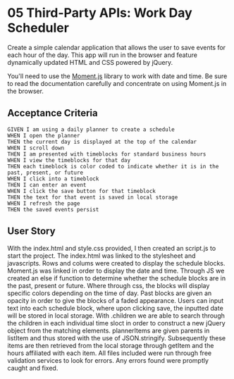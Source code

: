 # 05 Third-Party APIs: Work Day Scheduler

Create a simple calendar application that allows the user to save events for each hour of the day. This app will run in the browser and feature dynamically updated HTML and CSS powered by jQuery.

You'll need to use the [Moment.js](https://momentjs.com/) library to work with date and time. Be sure to read the documentation carefully and concentrate on using Moment.js in the browser.

## Acceptance Criteria

```
GIVEN I am using a daily planner to create a schedule
WHEN I open the planner
THEN the current day is displayed at the top of the calendar
WHEN I scroll down
THEN I am presented with timeblocks for standard business hours
WHEN I view the timeblocks for that day
THEN each timeblock is color coded to indicate whether it is in the past, present, or future
WHEN I click into a timeblock
THEN I can enter an event
WHEN I click the save button for that timeblock
THEN the text for that event is saved in local storage
WHEN I refresh the page
THEN the saved events persist
```

## User Story

With the index.html and style.css provided, I then created an script.js to start the project. The index.html was linked to the stylesheet and javascripts. Rows and colums were created to display the schedule blocks. Moment.js was linked in order to display the date and time. Through JS we created an else if function to determine whether the schedule blocks are in the past, present or future. Where through css, the blocks will display specific colors depending on the time of day. Past blocks are given an opacity in order to give the blocks of a faded appearance. Users can input text into each schedule block, where upon clicking save, the inputted date will be stored in local storage. With .children we are able to search through the children in each individual time sloct in order to construct a new jQuery object from the matching elements. plannerItems are given parents in listItem and thus stored with the use of JSON.stringify. Subsequently these items are then retrieved from the local storage through getItem and the hours affiliated with each item. All files included were run through free validation services to look for errors. Any errors found were promptly caught and fixed. 